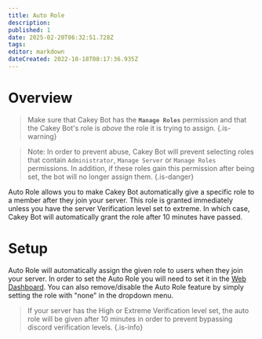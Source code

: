 ```yaml
---
title: Auto Role
description: 
published: 1
date: 2025-02-20T06:32:51.728Z
tags: 
editor: markdown
dateCreated: 2022-10-18T08:17:36.935Z
---
```


# Overview

> Make sure that Cakey Bot has the **`Manage Roles`** permission and that the Cakey Bot's role is _above_ the role it is trying to assign.
{.is-warning}

> Note: In order to prevent abuse, Cakey Bot will prevent selecting roles that contain `Administrator`, `Manage Server` or `Manage Roles` permissions. In addition, if these roles gain this permission after being set, the bot will no longer assign them.
{.is-danger}

Auto Role allows you to make Cakey Bot automatically give a specific role to a member after they join your server. This role is granted immediately unless you have the server Verification level set to extreme. In which case, Cakey Bot will automatically grant the role after 10 minutes have passed.

# Setup

Auto Role will automatically assign the given role to users when they join your server. In order to set the Auto Role you will need to set it in the [Web Dashboard](https://cakey.bot/dashboard/public). You can also remove/disable the Auto Role feature by simply setting the role with "none" in the dropdown menu.

> If your server has the High or Extreme Verification level set, the auto role will be given after 10 minutes in order to prevent bypassing discord verification levels.
{.is-info}